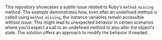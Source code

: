 This repository showcases a subtle issue related to Ruby's `method_missing` method.  The example demonstrates how, even after an undefined method is called using `method_missing`, the instance variables remain accessible without issue. This might lead to unexpected behavior in certain scenarios where you'd expect a call to an undefined method to also alter the object's state. The solution offers an approach to modify the behavior if needed.